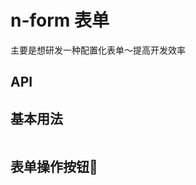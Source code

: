 # n-form 表单

主要是想研发一种配置化表单～提高开发效率

## API

## 基本用法

```vue demo src="./form/FormBasic.vue"

```

## 表单操作按钮🔘

```vue demo src="./form/FormMenu.vue"
```
